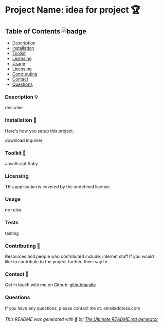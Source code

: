 

# Project Name: idea for project 🏆 

## Table of Contents ![badge](https://img.shields.io/badge/license-undefined-blue)

- [Description](#description)
- [Installation](#installation)
- [Toolkit](#toolkit)
- [Licensing](#licensing)
- [Usage](#usage)
- [Licensing](#tests)
- [Contributing](#contributing)
- [Contact](#contact)
- [Questions](#questions)

### Description 💡 <a name="description"></a>

describe 

### Installation 💾 <a name="installation"></a>

Here's how you setup this project:

download inquirier  

### Toolkit 🧰 <a name="toolkit"></a>

JavaScript,Ruby  

### Licensing <a name="licensing"></a> 

This application is covered by the undefined license. 

### Usage  <a name="usage"></a> 

no rules 

### Tests  <a name="tests"></a> 

testing 

### Contributing 🤝 <a name="contributing"></a> 

Resources and people who contributed include: internet stuff 
If you would like to contribute to the project further, then: say hi 

### Contact 👋 <a name="contact"></a> 
Get in touch with me on Github: [githubhandle](https://github.com/githubhandle)

### Questions <a name="questions"></a> 

If you have any questions, please contact me at: emailaddress.com

###### This README was generated with 🧡  by [The Ultimate README.md generator](https://github.com/sarahdurks/readme-generator) 

